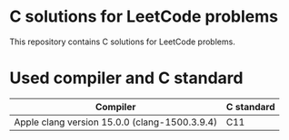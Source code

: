 # C solutions for LeetCode problems

This repository contains C solutions for LeetCode problems.

# Used compiler and C standard

| Compiler                                      | C standard |
| --------------------------------------------- | ---------- |
| Apple clang version 15.0.0 (clang-1500.3.9.4) | C11        |
